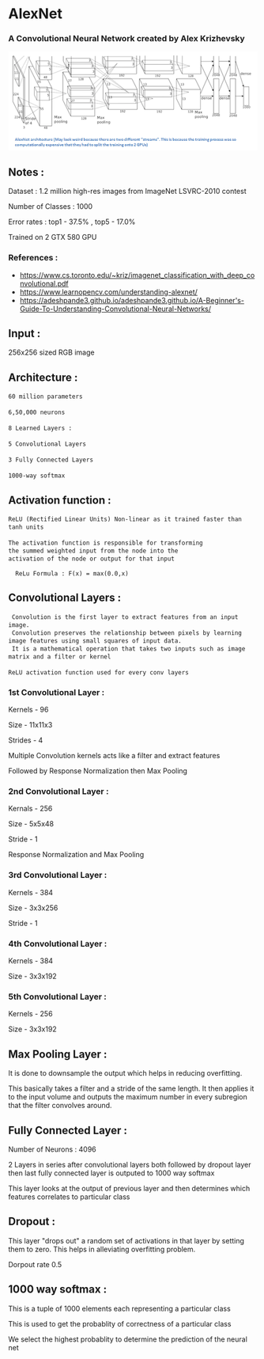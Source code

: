 # AlexNet 
### A Convolutional Neural Network created by Alex Krizhevsky


![Architecture Diagram](https://raw.githubusercontent.com/Garvit-k/alexnet/master/architechture.png)

## Notes :
 
  Dataset : 1.2 million high-res images from ImageNet LSVRC-2010 contest
  
  Number of Classes : 1000
  
  Error rates : top1 - 37.5% , top5 - 17.0%
  
  Trained on 2 GTX 580 GPU
  
 ### References :  

 - https://www.cs.toronto.edu/~kriz/imagenet_classification_with_deep_convolutional.pdf
 - https://www.learnopencv.com/understanding-alexnet/
 - https://adeshpande3.github.io/adeshpande3.github.io/A-Beginner's-Guide-To-Understanding-Convolutional-Neural-Networks/

  ## Input :
  256x256 sized RGB image


  ## Architecture :
    60 million parameters
    
    6,50,000 neurons
    
    8 Learned Layers : 
    
    5 Convolutional Layers
    
    3 Fully Connected Layers
    
    1000-way softmax
  
  ## Activation function :
    ReLU (Rectified Linear Units) Non-linear as it trained faster than tanh units
  
    The activation function is responsible for transforming
    the summed weighted input from the node into the 
    activation of the node or output for that input
  ```
    ReLu Formula : F(x) = max(0.0,x)    
  ```
 
## Convolutional Layers :  

     Convolution is the first layer to extract features from an input image.
     Convolution preserves the relationship between pixels by learning image features using small squares of input data.
     It is a mathematical operation that takes two inputs such as image matrix and a filter or kernel

    ReLU activation function used for every conv layers
  
  
 ### 1st Convolutional Layer :
  Kernels - 96 
  
  Size - 11x11x3
  
  Strides - 4
  
  Multiple Convolution kernels acts like a filter and extract features

  Followed by Response Normalization then Max Pooling

 ### 2nd Convolutional Layer :
  Kernals - 256
  
  Size - 5x5x48
  
  Stride - 1
  
  Response Normalization and Max Pooling
  
 ### 3rd Convolutional Layer :
  Kernels - 384
  
  Size - 3x3x256
  
  Stride - 1
  
 ### 4th Convolutional Layer :
 Kernels - 384
  
 Size - 3x3x192

 ### 5th Convolutional Layer :
 Kernels - 256
 
 Size - 3x3x192


## Max Pooling Layer :
 It is done to downsample the output which helps in reducing overfitting.
 
 This basically takes a filter and a stride of the same length. It then applies it to the 
 input volume and outputs the maximum number in every subregion that the filter convolves around.


## Fully  Connected Layer :
 Number of Neurons : 4096

 2 Layers in series after convolutional layers both followed by dropout layer
 then last fully connected layer is outputed to 1000 way softmax 
 
 This layer looks at the output of previous layer and 
 then determines which features correlates to particular class
 
## Dropout :
 This layer "drops out" a random set of activations in that layer by setting them to zero.
 This helps in alleviating overfitting problem.

 Dorpout rate 0.5

## 1000 way softmax :
 This is a tuple of 1000 elements each representing a particular class

 This is used to get the probablity of correctness of a particular class

 We select the highest probablity to determine the prediction of the neural net

